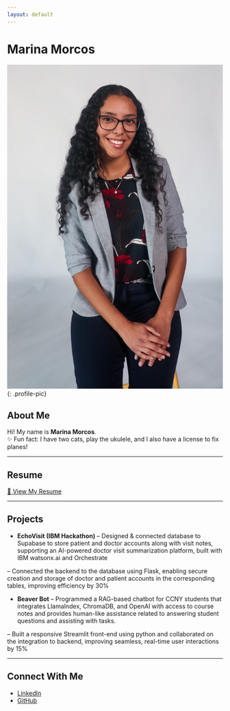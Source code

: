 ```yaml
---
layout: default
---
```


<link rel="stylesheet" href="assets/css/style.css">

# Marina Morcos

![Profile Photo](assets/marina.jpg){: .profile-pic}

## About Me
Hi! My name is **Marina Morcos**.  
✨ Fun fact: I have two cats, play the ukulele, and I also have a license to fix planes!  

---

## Resume
[📄 View My Resume](Marina_Morcos_Resume.pdf)

---

## Projects
- **EchoVisit (IBM Hackathon)** – Designed & connected database to Supabase to store patient and doctor accounts along with visit notes, supporting an AI-powered doctor visit summarization platform, built with IBM watsonx.ai and Orchestrate

– Connected the backend to the database using Flask, enabling secure creation and storage of doctor and patient accounts in the corresponding tables, improving efficiency by 30%

  
- **Beaver Bot** – Programmed a RAG-based chatbot for CCNY students that integrates LlamaIndex, ChromaDB, and OpenAI with access to course notes and provides human-like assistance related to answering student questions and assisting with tasks.

– Built a responsive Streamlit front-end using python and collaborated on the integration to backend, improving seamless, real-time user interactions by 15%


---

## Connect With Me
- [LinkedIn](https://www.linkedin.com/in/your-linkedin-here)  
- [GitHub](https://github.com/your-github-here)
